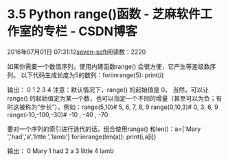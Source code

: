 
# 3.5 Python range()函数 -  芝麻软件工作室的专栏 - CSDN博客


2016年07月01日 07:31:12[seven-soft](https://me.csdn.net/softn)阅读数：2220


如果你需要一个数值序列，使用内建函数range() 会很方便，它产生等差级数序列。
以下代码生成长度为5的数列：foriinrange(5):
print(i)

输出：
0
1
2
3
4
注意：默认情况下，range() 的起始值是 0。
当然，可以让range() 的起始值定为某一个数，也可以指定一个不同的增量（甚至可以为负；有时这被称为“步长”）。例如：range(5,10)\# 5, 6, 7, 8, 9
range(0,10,3)\# 0, 3, 6, 9
range(-10,-100,-30)\# -10 , -40 , -70

要对一个序列的索引进行迭代的话，组合使用range() 和len()：a=['Mary ','had','a','little ','lamb']
foriinrange(len(a)):
print(i,a[i])

输出：
0 Mary
1 had
2 a
3 little
4 lamb

